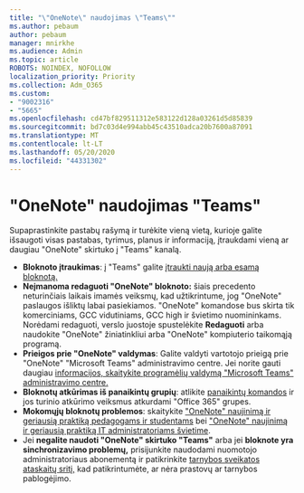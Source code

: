 ```yaml
---
title: "\"OneNote\" naudojimas \"Teams\""
ms.author: pebaum
author: pebaum
manager: mnirkhe
ms.audience: Admin
ms.topic: article
ROBOTS: NOINDEX, NOFOLLOW
localization_priority: Priority
ms.collection: Adm_O365
ms.custom:
- "9002316"
- "5665"
ms.openlocfilehash: cd47bf829511312e583122d128a03261d5d85839
ms.sourcegitcommit: bd7c03d4e994abb45c43510adca20b7600a87091
ms.translationtype: MT
ms.contentlocale: lt-LT
ms.lasthandoff: 05/20/2020
ms.locfileid: "44331302"
---
```

# <a name="using-onenote-in-teams"></a>"OneNote" naudojimas "Teams"

Supaprastinkite pastabų rašymą ir turėkite vieną vietą, kurioje galite išsaugoti visas pastabas, tyrimus, planus ir informaciją, įtraukdami vieną ar daugiau "OneNote" skirtuko į "Teams" kanalą.

- **Bloknoto įtraukimas**: į "Teams" galite [įtraukti naują arba esamą bloknotą.](https://support.microsoft.com/en-us/office/add-a-onenote-notebook-to-teams-0ec78cc3-ba3b-4279-a88e-aa40af9865c2)
- **Neįmanoma redaguoti "OneNote" bloknoto:** šiais precedento neturinčiais laikais imamės veiksmų, kad užtikrintume, jog "OneNote" paslaugos išliktų labai pasiekiamos.  "OneNote" komandose bus skirta tik komerciniams, GCC vidutiniams, GCC high ir švietimo nuomininkams. Norėdami redaguoti, verslo juostoje spustelėkite **Redaguoti** arba naudokite "OneNote" žiniatinkliui arba "OneNote" kompiuterio taikomąją programą.
- **Prieigos prie "OneNote" valdymas**: Galite valdyti vartotojo prieigą prie "OneNote" "Microsoft Teams" administravimo centre. Jei norite gauti daugiau [informacijos, skaitykite programėlių valdymą "Microsoft Teams" administravimo centre.](https://docs.microsoft.com/MicrosoftTeams/manage-apps)
- **Bloknotų atkūrimas iš panaikintų grupių**: atlikite [panaikintų komandos](https://docs.microsoft.com/microsoftteams/archive-or-delete-a-team#restore-a-deleted-team) ir jos turinio atkūrimo veiksmus atkurdami "Office 365" grupes.
- **Mokomųjų bloknotų problemos**: skaitykite ["OneNote" naujinimą ir geriausią praktiką pedagogams ir studentams](https://support.office.com/article/onenote-update-and-best-practices-for-educators-and-students-dde775f0-8b06-4263-8b54-1e9ddc3dd146) bei ["OneNote" naujinimą ir geriausią praktiką IT administratoriams švietime](https://support.office.com/article/onenote-update-and-best-practices-for-it-admins-in-education-9d78f2b2-5e25-4288-b597-b4ba463c7b46?ui=en-US&rs=en-US&ad=US).
- Jei **negalite naudoti "OneNote" skirtuko "Teams"** arba jei **bloknote yra sinchronizavimo problemų,** prisijunkite naudodami nuomotojo administratoriaus abonementą ir patikrinkite [tarnybos sveikatos ataskaitų sritį,](https://docs.microsoft.com/office365/enterprise/view-service-health) kad patikrintumėte, ar nėra prastovų ar tarnybos pablogėjimo.
